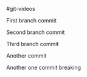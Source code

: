 #git-videos

First branch commit

Second branch commit

Third branch commit

Another commit

Another one commit breaking